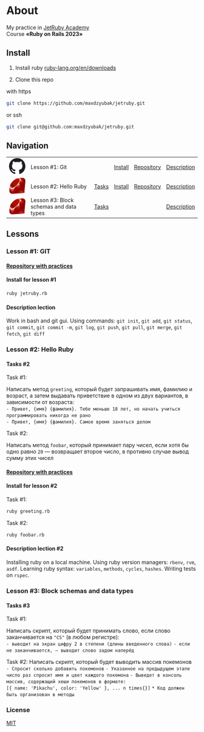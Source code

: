 # About

My practice in [JetRuby Academy](https://jetruby.com)\
Course **«Ruby on Rails 2023»**

## Install

1. Install ruby [ruby-lang.org/en/downloads](https://www.ruby-lang.org/en/downloads)

2. Clone this repo

with https

```bash
git clone https://github.com/maxdzyubak/jetruby.git
```

or ssh

```bash
git clone git@github.com:maxdzyubak/jetruby.git
```

## Navigation

| | | | | | |
|---|---|---|---|---|---|
| ![github logo](assets/img/github.svg) | Lesson #1: Git | | [Install](https://github.com/maxdzyubak/jetruby/tree/main#install-for-lesson-1) | [Repository](<https://github.com/maxdzyubak/jetruby/tree/main/lessons/lesson-1-git>) | [Description](https://github.com/maxdzyubak/jetruby/tree/main#install-for-lesson-1) |
| ![ruby logo](assets/img/ruby.svg) | Lesson #2: Hello Ruby | [Tasks](https://github.com/maxdzyubak/jetruby/tree/main#tasks-2) | [Install](https://github.com/maxdzyubak/jetruby/tree/main#install-for-lesson-2) | [Repository](https://github.com/maxdzyubak/jetruby/tree/main/lessons/lesson-2-hello_ruby) | [Description](<https://github.com/maxdzyubak/jetruby/tree/main#description-lection-2>) |
| ![ruby logo](assets/img/ruby.svg) | Lesson #3: Block schemas and data types | [Tasks](https://github.com/maxdzyubak/jetruby/tree/main#tasks-3) | | | [Description](<https://github.com/maxdzyubak/jetruby/tree/main#description-lection-3>) |

## Lessons

### Lesson #1: GIT

#### [Repository with practices](https://github.com/maxdzyubak/jetruby/tree/main/lessons/lesson-1-git)

#### Install for lesson #1

```bash
ruby jetruby.rb
```

#### Description lection

Work in bash and git gui.
Using commands: `git init`, `git add`, `git status`, `git commit`, `git commit -m`, `git log`, `git push`, `git pull`, `git merge`, `git fetch`, `git diff`

### Lesson #2: Hello Ruby

#### Tasks #2

Task #1:

Написать метод `greeting`, который будет запрашивать имя, фамилию и возраст, а затем выдавать приветствие в одном из двух вариантов, в зависимости от возраста:\
`- Привет, {имя} {фамилия}. Тебе меньше 18 лет, но начать учиться программировать никогда не рано`\
`- Привет, {имя} {фамилия}. Самое время заняться делом`

Task #2:

Написать метод `foobar`, который принимает пару чисел, если хотя бы одно равно `20` — возвращает второе число, в противно случае вывод сумму этих чисел

#### [Repository with practices](https://github.com/maxdzyubak/jetruby/tree/main/lessons/lesson-2-hello_ruby)

#### Install for lesson #2

Task #1:

```bash
ruby greeting.rb
```

Task #2:

```bash
ruby foobar.rb
```

#### Description lection #2

Installing ruby on a local machine. Using ruby version managers: `rbenv`, `rvm`, `asdf`. Learning ruby syntax: `variables`, `methods`, `сycles`, `hashes`. Writing tests on `rspec`.

### Lesson #3: Block schemas and data types

#### Tasks #3

Task #1:

Написать скрипт, который будет принимать слово, если слово заканчивается на `"CS"` (в любом регистре):\
`- выводит на экран цифру 2 в степени (длины введенного слова)`
`- если не заканчивается, — выводит слово задом наперёд`

Task #2:
Написать скрипт, который будет выводить массив покемонов\
`- Cпросит сколько добавить покемонов`
`- Указанное на предыдущем этапе число раз спросит имя и цвет каждого покемона`
`- Выведет в консоль массив, содержащий хеши покемонов в формате:`\
`[{ name: 'Pikachu', color: 'Yellow' }, ... n times{}]`
`* Код должен быть организован в методы`

### License

[MIT](https://opensource.org/license/mit/)
